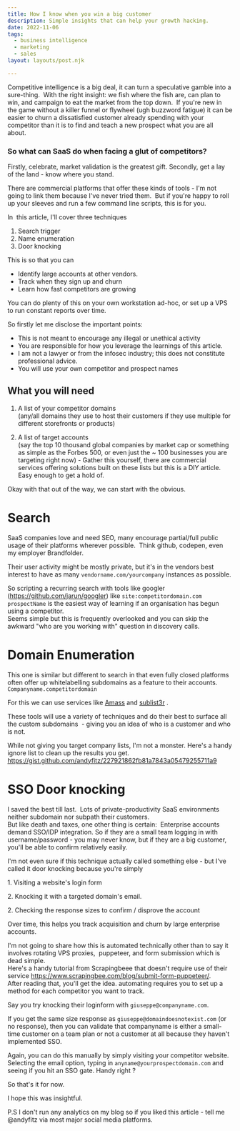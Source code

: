 ```yaml
---
title: How I know when you win a big customer
description: Simple insights that can help your growth hacking. 
date: 2022-11-06
tags:
  - business intelligence
  - marketing
  - sales
layout: layouts/post.njk

---
```



Competitive intelligence is a big deal, it can turn a speculative gamble into a sure-thing.  With the right insight: we fish where the fish are, can plan to win, and campaign to eat the market from the top down.  
If you're new in the game without a killer funnel or flywheel (ugh buzzword fatigue)  it can be easier to churn a dissatisfied customer already spending with your competitor than it is to find and teach a new prospect what you are all about.

### So what can SaaS do when facing a glut of competitors?

Firstly, celebrate, market validation is the greatest gift.
Secondly, get a lay of the land - know where you stand.

There are commercial platforms that offer these kinds of tools - I'm not going to link them because I've never tried them.  But if you're happy to roll up your sleeves and run a few command line scripts, this is for you.

In  this article, I'll cover three techniques 

1. Search trigger
2. Name enumeration
3. Door knocking 

This is so that you can 
- Identify large accounts at other vendors.
- Track when they sign up and churn
- Learn how fast competitors are growing

You can do plenty of this on your own workstation ad-hoc, or set up a VPS to run constant reports over time.


So firstly let me disclose the important points:
- This is not meant to encourage any illegal or unethical activity
- You are responsible for how you leverage the learnings of this article. 
- I am not a lawyer or from the infosec industry; this does not constitute professional advice. 
- You will use your own competitor and prospect names

## What you will need

1. A list of your competitor domains\
    (any/all domains they use to host their customers if they use multiple for different storefronts or products)

2. A list of target accounts\
    (say the top 10 thousand global companies by market cap or something as simple as the Forbes 500, or even just the ~ 100 businesses you are targeting right now) - Gather this yourself, there are commercial services offering solutions built on these lists but this is a DIY article.  Easy enough to get a hold of.

Okay with that out of the way, we can start with the obvious.

# Search

SaaS companies love and need SEO, many encourage partial/full public usage of their platforms wherever possible.  Think github, codepen, even my employer Brandfolder.

Their user activity might be mostly private, but it's in the vendors best interest to have as many ```vendorname.com/yourcompany``` instances as possible.

So scripting a recurring search with tools like googler (<https://github.com/jarun/googler>) like ```site:competitordomain.com prospectName``` is the easiest way of learning if an organisation has begun using a competitor.\
Seems simple but this is frequently overlooked and you can skip the awkward "who are you working with" question in discovery calls.

# Domain Enumeration

This one is similar but different to search in that even fully closed platforms often offer up whitelabelling subdomains as a feature to their accounts. ```Companyname.competitordomain```

For this we can use services like <a href="https://github.com/OWASP/Amass/">Amass</a> and <a href="https://github.com/aboul3la/Sublist3r">sublist3r</a> .

These tools will use a variety of techniques and do their best to surface all the custom subdomains  - giving you an idea of who is a customer and who is not.

While not giving you target company lists, I'm not a monster. Here's a handy ignore list to clean up the results you get. <https://gist.github.com/andyfitz/227921862fb81a7843a05479255711a9>

# SSO Door knocking

I saved the best till last.  Lots of private-productivity SaaS environments neither subdomain nor subpath their customers.\
But like death and taxes, one other thing is certain:  Enterprise accounts demand SSO/IDP integration. So if they are a small team logging in with username/password - you may never know, but if they are a big customer, you'll be able to confirm relatively easily.

I'm not even sure if this technique actually called something else - but I've called it door knocking because you're simply

1\. Visiting a website's login form

2\. Knocking it with a targeted domain's email.

2\. Checking the response sizes to confirm / disprove the account

Over time, this helps you track acquisition and churn by large enterprise accounts.

I'm not going to share how this is automated technically other than to say it involves rotating VPS proxies,  puppeteer, and form submission which is dead simple.\
Here's a handy tutorial from Scrapingbeee that doesn't require use of their service <https://www.scrapingbee.com/blog/submit-form-puppeteer/>.\
After reading that, you'll get the idea. automating requires you to set up a method for each competitor you want to track.

Say you try knocking their loginform with ```giuseppe@companyname.com```.

If you get the same size response as ```giuseppe@domaindoesnotexist.com``` (or no response), then you can validate that companyname is either a small-time customer on a team plan or not a customer at all because they haven't implemented SSO.

Again, you can do this manually by simply visiting your competitor website.\
Selecting the email option, typing in ```anyname@yourprospectdomain.com``` and seeing if you hit an SSO gate. Handy right ?

So that's it for now. 

I hope this was insightful.

P.S I don't run any analytics on my blog so if you liked this article - tell me @andyfitz via most major social media platforms.
